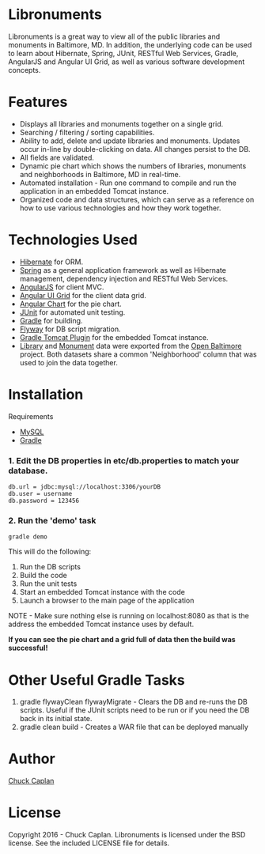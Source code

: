 # Libronuments
Libronuments is a great way to view all of the public libraries and monuments in Baltimore, MD.
In addition, the underlying code can be used to learn about Hibernate, Spring, JUnit, RESTful Web Services, Gradle, AngularJS and Angular UI Grid,
as well as various software development concepts.

# Features
- Displays all libraries and monuments together on a single grid.
- Searching / filtering / sorting capabilities.
- Ability to add, delete and update libraries and monuments. Updates occur in-line by double-clicking on data. All changes persist to the DB.
- All fields are validated.
- Dynamic pie chart which shows the numbers of libraries, monuments and neighborhoods in Baltimore, MD in real-time.
- Automated installation - Run one command to compile and run the application in an embedded Tomcat instance.
- Organized code and data structures, which can serve as a reference on how to use various technologies and how they work together.

# Technologies Used
- [Hibernate](http://hibernate.org/) for ORM.
- [Spring](https://spring.io/) as a general application framework as well as Hibernate management, dependency injection and RESTful Web Services.
- [AngularJS](https://angularjs.org/) for client MVC.
- [Angular UI Grid](http://ui-grid.info/) for the client data grid.
- [Angular Chart](https://jtblin.github.io/angular-chart.js/) for the pie chart.
- [JUnit](http://junit.org/junit4/) for automated unit testing.
- [Gradle](https://gradle.org/) for building.
- [Flyway](https://flywaydb.org/) for DB script migration.
- [Gradle Tomcat Plugin](https://github.com/bmuschko/gradle-tomcat-plugin) for the embedded Tomcat instance.
- [Library](https://data.baltimorecity.gov/Culture-Arts/Libraries/tgtv-wr5u) and [Monument](https://data.baltimorecity.gov/Culture-Arts/Monuments/cpxf-kxp3) data were exported from the [Open Baltimore](https://data.baltimorecity.gov/) project. Both datasets share a common 'Neighborhood' column that was used to join the data together.

# Installation
Requirements
- [MySQL](https://www.mysql.com/)
- [Gradle](https://gradle.org/)

### 1. Edit the DB properties in etc/db.properties to match your database.
    db.url = jdbc:mysql://localhost:3306/yourDB
    db.user = username
    db.password = 123456
    
### 2. Run the 'demo' task
	gradle demo
This will do the following:

1. Run the DB scripts
2. Build the code
3. Run the unit tests
4. Start an embedded Tomcat instance with the code
5. Launch a browser to the main page of the application

NOTE - Make sure nothing else is running on localhost:8080 as that is the address the embedded Tomcat instance uses by default.

**If you can see the pie chart and a grid full of data then the build was successful!**

# Other Useful Gradle Tasks
1. gradle flywayClean flywayMigrate - Clears the DB and re-runs the DB scripts. 
Useful if the JUnit scripts need to be run or if you need the DB back in its initial state.
2. gradle clean build - Creates a WAR file that can be deployed manually

# Author
[Chuck Caplan](https://www.linkedin.com/in/charlescaplan)

# License
Copyright 2016 - Chuck Caplan. Libronuments is licensed under the BSD license. See the included LICENSE file for details.
